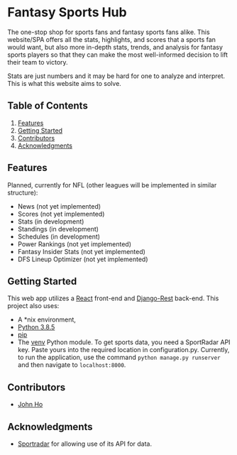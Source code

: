 # Fantasy Sports Hub
The one-stop shop for sports fans and fantasy sports fans alike. This website/SPA offers all the stats, highlights, and scores that a sports fan would want, but also more in-depth stats, trends, and analysis for fantasy sports players so that they can make the most well-informed decision to lift their team to victory. 

Stats are just numbers and it may be hard for one to analyze and interpret. This is what this website aims to solve.

## Table of Contents
1. [Features](#Features)
2. [Getting Started](#Getting-Started)
3. [Contributors](#Contributors)
4. [Acknowledgments](#Acknowledgments)

## Features
Planned, currently for NFL (other leagues will be implemented in similar structure):
- News (not yet implemented)
- Scores (not yet implemented)
- Stats (in development)
- Standings (in development)
- Schedules (in development)
- Power Rankings (not yet implemented)
- Fantasy Insider Stats (not yet implemented)
- DFS Lineup Optimizer (not yet implemented)

## Getting Started
This web app utilizes a [React](https://reactjs.org/) front-end and [Django-Rest](https://www.django-rest-framework.org/) back-end. This project also uses:
- A *nix environment,
- [Python 3.8.5](https://www.python.org/downloads/)
- [pip](https://github.com/pypa/pip)
- The [venv](https://docs.python.org/3/library/venv.html) Python module.
To get sports data, you need a SportRadar API key. Paste yours into the required location in configuration.py.
Currently, to run the application, use the command ```python manage.py runserver``` and then navigate to ```localhost:8000```.

## Contributors
- [John Ho](https://github.com/hojohn2561)

## Acknowledgments
- [Sportradar](https://sportradar.us/) for allowing use of its API for data.
